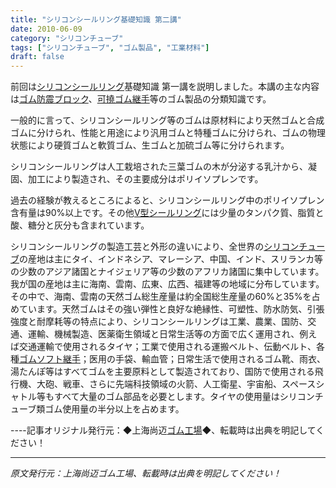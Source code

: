 ```yaml
---
title: "シリコンシールリング基礎知識 第二講"
date: 2010-06-09
category: "シリコンチューブ"
tags: ["シリコンチューブ", "ゴム製品", "工業材料"]
draft: false
---
```


前回は[シリコンシールリング](http://www.smpolymer.com/)基礎知識 第一講を説明しました。本講の主な内容は[ゴム防震ブロック](http://www.smpolymer.com/)、[可撓ゴム継手](http://www.smpolymer.com/kequnaoxiangjiaojietou/)等のゴム製品の分類知識です。

一般的に言って、シリコンシールリング等のゴムは原材料により天然ゴムと合成ゴムに分けられ、性能と用途により汎用ゴムと特種ゴムに分けられ、ゴムの物理状態により硬質ゴムと軟質ゴム、生ゴムと加硫ゴム等に分けられます。

シリコンシールリングは人工栽培された三葉ゴムの木が分泌する乳汁から、凝固、加工により製造され、その主要成分はポリイソプレンです。

過去の経験が教えるところによると、シリコンシールリング中のポリイソプレン含有量は90%以上です。その他[V型シールリング](http://www.smpolymer.com/)には少量のタンパク質、脂質と酸、糖分と灰分も含まれています。

シリコンシールリングの製造工芸と外形の違いにより、全世界の[シリコンチューブ](http://www.smpolymer.com/guijiaoguan/)の産地は主にタイ、インドネシア、マレーシア、中国、インド、スリランカ等の少数のアジア諸国とナイジェリア等の少数のアフリカ諸国に集中しています。我が国の産地は主に海南、雲南、広東、広西、福建等の地域に分布しています。その中で、海南、雲南の天然ゴム総生産量は約全国総生産量の60%と35%を占めています。天然ゴムはその強い弾性と良好な絶縁性、可塑性、防水防気、引張強度と耐摩耗等の特点により、シリコンシールリングは工業、農業、国防、交通、運輸、機械製造、医薬衛生領域と日常生活等の方面で広く運用され、例えば交通運輸で使用されるタイヤ；工業で使用される運搬ベルト、伝動ベルト、各種[ゴムソフト継手](http://www.smpolymer.com/xiangjiaoruanjietou/)；医用の手袋、輸血管；日常生活で使用されるゴム靴、雨衣、湯たんぽ等はすべてゴムを主要原料として製造されており、国防で使用される飛行機、大砲、戦車、さらに先端科技領域の火箭、人工衛星、宇宙船、スペースシャトル等もすべて大量のゴム部品を必要とします。タイヤの使用量はシリコンチューブ類ゴム使用量の半分以上を占めます。

----記事オリジナル発行元：◆上海尚迈[ゴム工場](http://www.smpolymer.com/)◆、転載時は出典を明記してください！

---

*原文発行元：上海尚迈ゴム工場、転載時は出典を明記してください！*